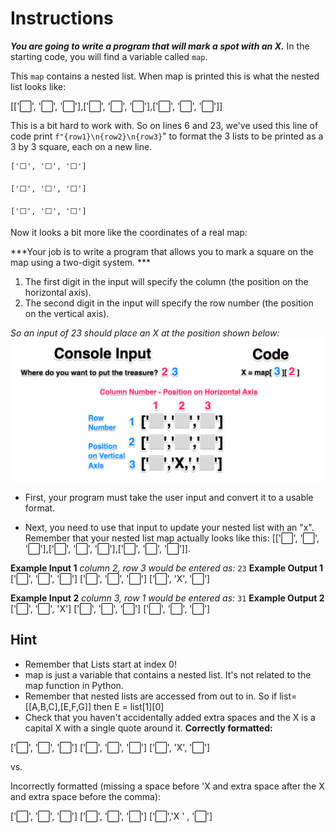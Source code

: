# Instructions
***You are going to write a program that will mark a spot with an X.***
In the starting code, you will find a variable called `map`.

This `map` contains a nested list. When map is printed this is what the nested list looks like:

[['⬜️', '⬜️', '⬜️'],['⬜️', '⬜️', '⬜️'],['⬜️', '⬜️', '⬜️']]

This is a bit hard to work with. So on lines 6 and 23, we've used this line of code print `f"{row1}\n{row2}\n{row3}`" to format the 3 lists to be printed as a 3 by 3 square, each on a new line. 

```
['⬜️', '⬜️', '⬜️']

['⬜️', '⬜️', '⬜️']

['⬜️', '⬜️', '⬜️']
```
Now it looks a bit more like the coordinates of a real map:

***Your job is to write a program that allows you to mark a square on the map using a two-digit system. ***

1. The first digit in the input will specify the column (the position on the horizontal axis).
1. The second digit in the input will specify the row number (the position on the vertical axis). 

*So an input of 23 should place an X at the position shown below:*
![Alt text](image.png)

- First, your program must take the user input and convert it to a usable format.

- Next, you need to use that input to update your nested list with an "x". Remember that your nested list map actually looks like this: [['⬜️', '⬜️', '⬜️'],['⬜️', '⬜️', '⬜️'],['⬜️', '⬜️', '⬜️']].

**Example Input 1**
*column 2, row 3 would be entered as:*
```23```
**Example Output 1**
['⬜️', '⬜️', '⬜️']
['⬜️', '⬜️', '⬜️']
['⬜️', 'X', '⬜️']

**Example Input 2**
*column 3, row 1 would be entered as:*
```31```
**Example Output 2**
['⬜️', '⬜️', 'X']
['⬜️', '⬜️', '⬜️']
['⬜️', '⬜️', '⬜️']

## Hint
- Remember that Lists start at index 0!
- map is just a variable that contains a nested list. It's not related to the map function in Python.
- Remember that nested lists are accessed from out to in. So if list=[[A,B,C],[E,F,G]] then E = list[1][0]
- Check that you haven't accidentally added extra spaces and the X is a capital X with a single quote around it.
**Correctly formatted:**

['⬜️', '⬜️', '⬜️']
['⬜️', '⬜️', '⬜️']
['⬜️', 'X', '⬜️']

vs. 

Incorrectly formatted (missing a space before 'X and extra space after the X and extra space before the comma):

['⬜️', '⬜️', '⬜️']
['⬜️', '⬜️', '⬜️']
['⬜️','X ' , '⬜️']